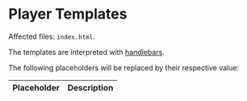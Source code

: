 # Player Templates

Affected files: `index.html`.

The templates are interpreted with [handlebars](https://handlebarsjs.com/).

The following placeholders will be replaced by their respective value:

Placeholder | Description
------------|------------
